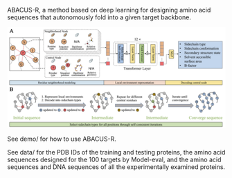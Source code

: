 ABACUS-R, a method based on deep learning for designing amino acid sequences that autonomously fold into a given target backbone.

<img src='imgs/pipline.png'/>

See demo/ for how to use ABACUS-R.

See data/ for the PDB IDs of the training and testing proteins, the amino acid sequences designed for the 100 targets by Model-eval,
and the amino acid sequences and DNA sequences of all the experimentally examined proteins.
